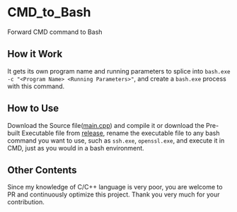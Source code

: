 # CMD_to_Bash
Forward CMD command to Bash
## How it Work
It gets its own program name and running parameters to splice into `bash.exe -c "<Program Name> <Running Parameters>"`, and create a `bash.exe` process with this command.
## How to Use
Download the Source file([main.cpp](https://github.com/fxzxmic/CMD_to_Bash/blob/main/main.cpp)) and compile it or download the Pre-built Executable file from [release](https://github.com/fxzxmic/CMD_to_Bash/releases/latest), rename the executable file to any bash command you want to use, such as `ssh.exe`, `openssl.exe`, and execute it in CMD, just as you would in a bash environment.
## Other Contents
Since my knowledge of C/C++ language is very poor, you are welcome to PR and continuously optimize this project. Thank you very much for your contribution.
